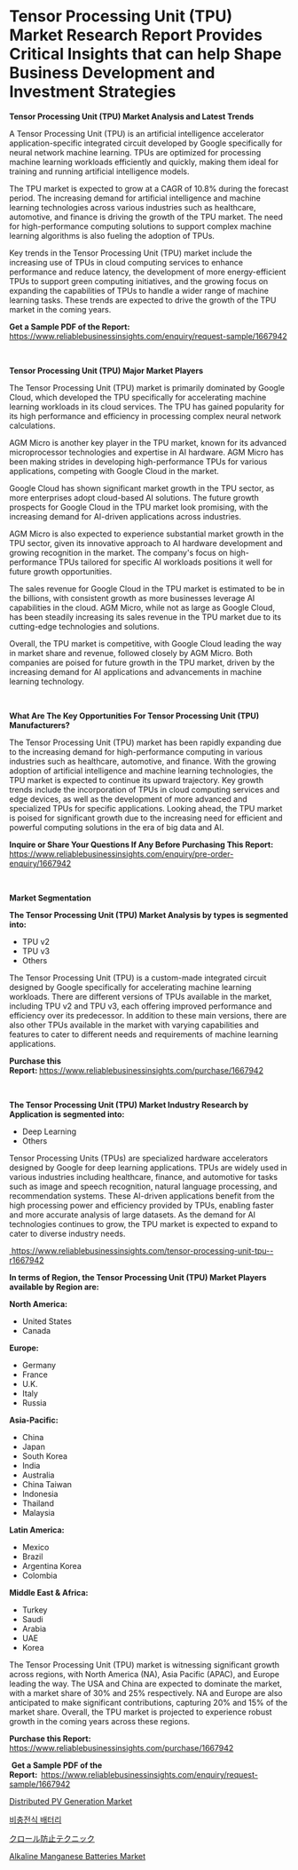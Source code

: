 <p><h1>Tensor Processing Unit (TPU) Market Research Report Provides Critical Insights that can help Shape Business Development and Investment Strategies</h1></p><p><strong>Tensor Processing Unit (TPU) Market Analysis and Latest Trends</strong></p>
<p><p>A Tensor Processing Unit (TPU) is an artificial intelligence accelerator application-specific integrated circuit developed by Google specifically for neural network machine learning. TPUs are optimized for processing machine learning workloads efficiently and quickly, making them ideal for training and running artificial intelligence models.</p><p>The TPU market is expected to grow at a CAGR of 10.8% during the forecast period. The increasing demand for artificial intelligence and machine learning technologies across various industries such as healthcare, automotive, and finance is driving the growth of the TPU market. The need for high-performance computing solutions to support complex machine learning algorithms is also fueling the adoption of TPUs.</p><p>Key trends in the Tensor Processing Unit (TPU) market include the increasing use of TPUs in cloud computing services to enhance performance and reduce latency, the development of more energy-efficient TPUs to support green computing initiatives, and the growing focus on expanding the capabilities of TPUs to handle a wider range of machine learning tasks. These trends are expected to drive the growth of the TPU market in the coming years.</p></p>
<p><strong>Get a Sample PDF of the Report:&nbsp;</strong> <a href="https://www.reliablebusinessinsights.com/enquiry/request-sample/1667942">https://www.reliablebusinessinsights.com/enquiry/request-sample/1667942</a></p>
<p>&nbsp;</p>
<p><strong>Tensor Processing Unit (TPU) Major Market Players</strong></p>
<p><p>The Tensor Processing Unit (TPU) market is primarily dominated by Google Cloud, which developed the TPU specifically for accelerating machine learning workloads in its cloud services. The TPU has gained popularity for its high performance and efficiency in processing complex neural network calculations.</p><p>AGM Micro is another key player in the TPU market, known for its advanced microprocessor technologies and expertise in AI hardware. AGM Micro has been making strides in developing high-performance TPUs for various applications, competing with Google Cloud in the market.</p><p>Google Cloud has shown significant market growth in the TPU sector, as more enterprises adopt cloud-based AI solutions. The future growth prospects for Google Cloud in the TPU market look promising, with the increasing demand for AI-driven applications across industries.</p><p>AGM Micro is also expected to experience substantial market growth in the TPU sector, given its innovative approach to AI hardware development and growing recognition in the market. The company's focus on high-performance TPUs tailored for specific AI workloads positions it well for future growth opportunities.</p><p>The sales revenue for Google Cloud in the TPU market is estimated to be in the billions, with consistent growth as more businesses leverage AI capabilities in the cloud. AGM Micro, while not as large as Google Cloud, has been steadily increasing its sales revenue in the TPU market due to its cutting-edge technologies and solutions.</p><p>Overall, the TPU market is competitive, with Google Cloud leading the way in market share and revenue, followed closely by AGM Micro. Both companies are poised for future growth in the TPU market, driven by the increasing demand for AI applications and advancements in machine learning technology.</p></p>
<p>&nbsp;</p>
<p><strong>What Are The Key Opportunities For Tensor Processing Unit (TPU) Manufacturers?</strong></p>
<p><p>The Tensor Processing Unit (TPU) market has been rapidly expanding due to the increasing demand for high-performance computing in various industries such as healthcare, automotive, and finance. With the growing adoption of artificial intelligence and machine learning technologies, the TPU market is expected to continue its upward trajectory. Key growth trends include the incorporation of TPUs in cloud computing services and edge devices, as well as the development of more advanced and specialized TPUs for specific applications. Looking ahead, the TPU market is poised for significant growth due to the increasing need for efficient and powerful computing solutions in the era of big data and AI.</p></p>
<p><strong>Inquire or Share Your Questions If Any Before Purchasing This Report:</strong> <a href="https://www.reliablebusinessinsights.com/enquiry/pre-order-enquiry/1667942">https://www.reliablebusinessinsights.com/enquiry/pre-order-enquiry/1667942</a></p>
<p>&nbsp;</p>
<p><strong>Market Segmentation</strong></p>
<p><strong>The Tensor Processing Unit (TPU) Market Analysis by types is segmented into:</strong></p>
<p><ul><li>TPU v2</li><li>TPU v3</li><li>Others</li></ul></p>
<p><p>The Tensor Processing Unit (TPU) is a custom-made integrated circuit designed by Google specifically for accelerating machine learning workloads. There are different versions of TPUs available in the market, including TPU v2 and TPU v3, each offering improved performance and efficiency over its predecessor. In addition to these main versions, there are also other TPUs available in the market with varying capabilities and features to cater to different needs and requirements of machine learning applications.</p></p>
<p><strong>Purchase this Report:&nbsp;</strong><a href="https://www.reliablebusinessinsights.com/purchase/1667942">https://www.reliablebusinessinsights.com/purchase/1667942</a></p>
<p>&nbsp;</p>
<p><strong>The Tensor Processing Unit (TPU) Market Industry Research by Application is segmented into:</strong></p>
<p><ul><li>Deep Learning</li><li>Others</li></ul></p>
<p><p>Tensor Processing Units (TPUs) are specialized hardware accelerators designed by Google for deep learning applications. TPUs are widely used in various industries including healthcare, finance, and automotive for tasks such as image and speech recognition, natural language processing, and recommendation systems. These AI-driven applications benefit from the high processing power and efficiency provided by TPUs, enabling faster and more accurate analysis of large datasets. As the demand for AI technologies continues to grow, the TPU market is expected to expand to cater to diverse industry needs.</p></p>
<p><a href="https://www.reliablebusinessinsights.com/tensor-processing-unit-tpu--r1667942">&nbsp;https://www.reliablebusinessinsights.com/tensor-processing-unit-tpu--r1667942</a></p>
<p><strong>In terms of Region, the Tensor Processing Unit (TPU) Market Players available by Region are:</strong></p>
<p>
    <p> <strong> North America: </strong>
        <ul>
            <li>United States</li>
            <li>Canada</li>
        </ul>
        </p> 
    <p> <strong> Europe: </strong>
        <ul>
            <li>Germany</li>
            <li>France</li>
            <li>U.K.</li>
            <li>Italy</li>
            <li>Russia</li>
        </ul>
        </p> 
    <p> <strong> Asia-Pacific: </strong>
        <ul>
            <li>China</li>
            <li>Japan</li>
            <li>South Korea</li>
            <li>India</li>
            <li>Australia</li>
            <li>China Taiwan</li>
            <li>Indonesia</li>
            <li>Thailand</li>
            <li>Malaysia</li>
        </ul>
        </p> 
    <p> <strong> Latin America: </strong>
        <ul>
            <li>Mexico</li>
            <li>Brazil</li>
            <li>Argentina Korea</li>
            <li>Colombia</li>
        </ul>
        </p> 
    <p> <strong> Middle East & Africa: </strong>
        <ul>
            <li>Turkey</li>
            <li>Saudi</li>
            <li>Arabia</li>
            <li>UAE</li>
            <li>Korea</li>
        </ul>
    </p>
    </p>
<p><p>The Tensor Processing Unit (TPU) market is witnessing significant growth across regions, with North America (NA), Asia Pacific (APAC), and Europe leading the way. The USA and China are expected to dominate the market, with a market share of 30% and 25% respectively. NA and Europe are also anticipated to make significant contributions, capturing 20% and 15% of the market share. Overall, the TPU market is projected to experience robust growth in the coming years across these regions.</p></p>
<p><strong>Purchase this Report: </strong><a href="https://www.reliablebusinessinsights.com/purchase/1667942">https://www.reliablebusinessinsights.com/purchase/1667942</a></p>
<p>&nbsp;<strong>Get a Sample PDF of the Report:&nbsp;&nbsp;</strong><a href="https://www.reliablebusinessinsights.com/enquiry/request-sample/1667942">https://www.reliablebusinessinsights.com/enquiry/request-sample/1667942</a></p>
<p><strong></strong></p>
<p><p><a href="https://github.com/markusgodoy/Market-Research-Report-List-4/blob/main/distributed-pv-generation-market.md">Distributed PV Generation Market</a></p><p><a href="https://github.com/TimmyMann6767/Market-Research-Report-List-2/blob/main/3495959161653.md">비충전식 배터리</a></p><p><a href="https://github.com/laurenreichert/Market-Research-Report-List-2/blob/main/9158384151740.md">クロール防止テクニック</a></p><p><a href="https://github.com/luckyshygirl/Market-Research-Report-List-5/blob/main/alkaline-manganese-batteries-market.md">Alkaline Manganese Batteries Market</a></p></p>